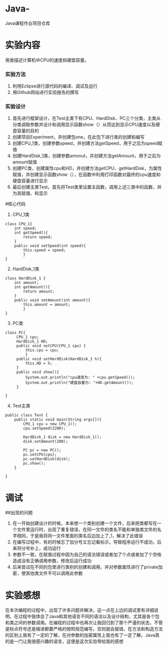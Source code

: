 # Java-
Java课程作业项目仓库

# 实验内容
用类描述计算机中CPU的速度和硬盘容量。

### 实验方法
1. 利用Eclipse进行源代码的编译、调试及运行
2. 用Github网站进行实验报告的撰写

### 实验设计
1. 首先进行框架设计，在Test主类下有CPU、HardDisk、PC三个分类，主类从分类调取参数并设计和调用显示函数show（）从而达到显示CPU速度以及硬盘容量的目的
2. 创建项目Experiment，并创建包one，在此包下进行类的创建和编写
3. 创建CPU_1类，创建参数speed，并创建方法getSpeed，用于之后为speed赋值
4. 创建HardDisk_1类，创建参数amonut，并创建方法getAmount，用于之后为amount赋值
5. 创建PC类，创建属性cpu和HD，并创建方法getCPU、getHardDisk，为属性赋值，并创建显示函数show（），在函数中利用打印函数对最终的cpu速度和硬盘容量进行显示
6. 最后创建主类Test，首先将Test类里设置主函数，调用上述三类中的函数，并为其赋值、和显示 

#核心代码
1. CPU_1类
```
class CPU_1{
	int speed;
	int getSpeed(){
		return speed;
	}
	public void setSpeed(int speed){
		this.speed = speed;
		}
}
```
2. HardDisk_1类
```
class HardDisk_1 {
	int amount;
	int getAmount(){
		return amount;
	}
	public void setAmount(int amount){
		this.amount = amount;
		}
}
```
3. PC类
```
class PC{
	 CPU_1 cpu;
	 HardDisk_1 HD;
     public void setCPU(CPU_1 cpu) {
    	 this.cpu = cpu;
    	 }
     public void setHardDisk(HardDisk_1 h){
    	 this.HD = h;
     }
     public void show(){
    	 System.out.println("cpu速度为: " +cpu.getSpeed());
         System.out.println("硬盘容量为: "+HD.getAmount());
     }

}
```
4. Test主类
```
public class Test {
	public static void main(String args[]){
		CPU_1 cpu = new CPU_1();
		cpu.setSpeed(2200);
		
		HardDisk_1 disk = new HardDisk_1();
		disk.setAmount(200);
		
		PC pc = new PC();
		pc.setCPU(cpu);
		pc.setHardDisk(disk);
		pc.show();
	}

}
```
# 调试
##出现的问题
1. 在一开始创建设计的时候，本来想一个类别创建一个文件，后来把类都写在一个文件里运行时，出现了重复错误，在同一文件的类名不能和单独类文件的名字相同，于是我将同一文件里面的类名后边加上了_1，解决了此错误
2. 在编写过程中，有的时候忘了加分号又忘记看标示，导致程序运行不成功，后来将分号补上，成功运行
3. 参数不一致，在赋值过程中因为自己的语法错误或者加了个点或者加了个空格造成没有正确调用参数，修改后运行成功
4. 后来尝试在不同的包里进行类别的创建和调用，并对参数属性进行了private加密，使其他类文件不可以调用此参数

# 实验感想
在本次编程的过程中，出现了许多问题并解决，这一点在上边的调试里有详细说明，在过程中我体会了Java和其他语言不同的语法以及设计结构，尤其是各个包和类之间的参数调用。在编程的过程中也再次让我回归到了那个严谨的状态，不管是标点符号还是缩进都要严格的按照规范编写，否则就会报错，在方法和构造方法的区别上我有了一定的了解，在对参数的加密属性上我也有了一定了解。Java真的是一门让我很感兴趣的语言，这便是这次实验带给我的感想



